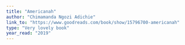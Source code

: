 ```yaml
---
title: "Americanah"
author: "Chimamanda Ngozi Adichie"
link_to: "https://www.goodreads.com/book/show/15796700-americanah"
type: "Very lovely book"
year_read: "2019"
---
```

